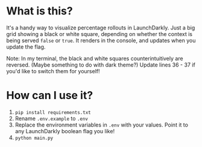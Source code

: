 # What is this?
It's a handy way to visualize percentage rollouts in LaunchDarkly. Just a big grid showing a black or white square, depending on whether the context is being served `false` or `true`. It renders in the console, and updates when you update the flag.

Note: In my terminal, the black and white squares counterintuitively are reversed. (Maybe something to do with dark theme?) Update lines 36 - 37 if you'd like to switch them for yourself! 

# How can I use it?
1. `pip install requirements.txt`
2. Rename `.env.example` to `.env`
3. Replace the environment variables in `.env` with your values. Point it to any LaunchDarkly boolean flag you like!
4. `python main.py`